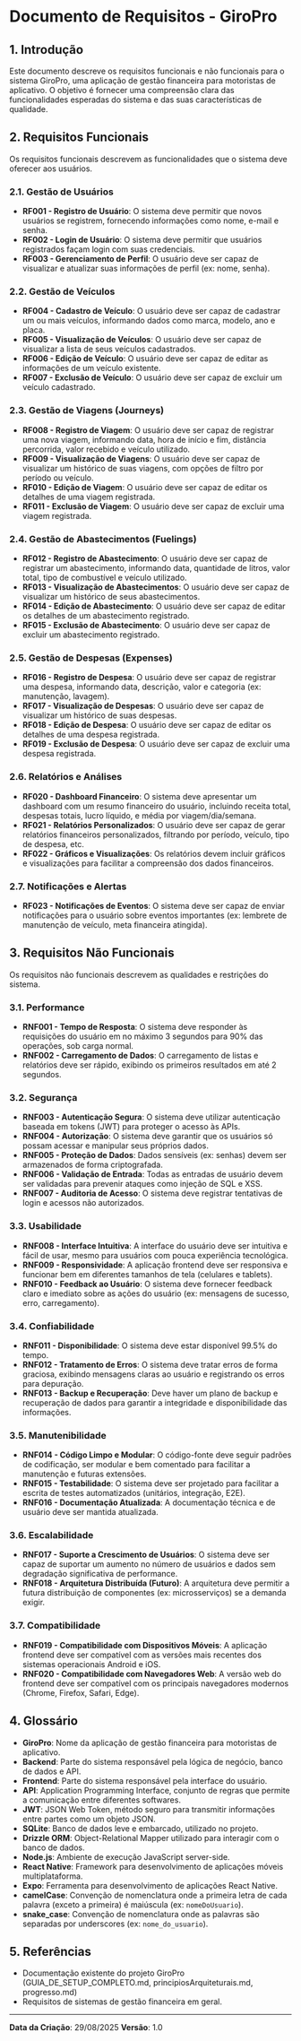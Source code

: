 # Documento de Requisitos - GiroPro

## 1. Introdução

Este documento descreve os requisitos funcionais e não funcionais para o sistema GiroPro, uma aplicação de gestão financeira para motoristas de aplicativo. O objetivo é fornecer uma compreensão clara das funcionalidades esperadas do sistema e das suas características de qualidade.

## 2. Requisitos Funcionais

Os requisitos funcionais descrevem as funcionalidades que o sistema deve oferecer aos usuários.

### 2.1. Gestão de Usuários

*   **RF001 - Registro de Usuário**: O sistema deve permitir que novos usuários se registrem, fornecendo informações como nome, e-mail e senha.
*   **RF002 - Login de Usuário**: O sistema deve permitir que usuários registrados façam login com suas credenciais.
*   **RF003 - Gerenciamento de Perfil**: O usuário deve ser capaz de visualizar e atualizar suas informações de perfil (ex: nome, senha).

### 2.2. Gestão de Veículos

*   **RF004 - Cadastro de Veículo**: O usuário deve ser capaz de cadastrar um ou mais veículos, informando dados como marca, modelo, ano e placa.
*   **RF005 - Visualização de Veículos**: O usuário deve ser capaz de visualizar a lista de seus veículos cadastrados.
*   **RF006 - Edição de Veículo**: O usuário deve ser capaz de editar as informações de um veículo existente.
*   **RF007 - Exclusão de Veículo**: O usuário deve ser capaz de excluir um veículo cadastrado.

### 2.3. Gestão de Viagens (Journeys)

*   **RF008 - Registro de Viagem**: O usuário deve ser capaz de registrar uma nova viagem, informando data, hora de início e fim, distância percorrida, valor recebido e veículo utilizado.
*   **RF009 - Visualização de Viagens**: O usuário deve ser capaz de visualizar um histórico de suas viagens, com opções de filtro por período ou veículo.
*   **RF010 - Edição de Viagem**: O usuário deve ser capaz de editar os detalhes de uma viagem registrada.
*   **RF011 - Exclusão de Viagem**: O usuário deve ser capaz de excluir uma viagem registrada.

### 2.4. Gestão de Abastecimentos (Fuelings)

*   **RF012 - Registro de Abastecimento**: O usuário deve ser capaz de registrar um abastecimento, informando data, quantidade de litros, valor total, tipo de combustível e veículo utilizado.
*   **RF013 - Visualização de Abastecimentos**: O usuário deve ser capaz de visualizar um histórico de seus abastecimentos.
*   **RF014 - Edição de Abastecimento**: O usuário deve ser capaz de editar os detalhes de um abastecimento registrado.
*   **RF015 - Exclusão de Abastecimento**: O usuário deve ser capaz de excluir um abastecimento registrado.

### 2.5. Gestão de Despesas (Expenses)

*   **RF016 - Registro de Despesa**: O usuário deve ser capaz de registrar uma despesa, informando data, descrição, valor e categoria (ex: manutenção, lavagem).
*   **RF017 - Visualização de Despesas**: O usuário deve ser capaz de visualizar um histórico de suas despesas.
*   **RF018 - Edição de Despesa**: O usuário deve ser capaz de editar os detalhes de uma despesa registrada.
*   **RF019 - Exclusão de Despesa**: O usuário deve ser capaz de excluir uma despesa registrada.

### 2.6. Relatórios e Análises

*   **RF020 - Dashboard Financeiro**: O sistema deve apresentar um dashboard com um resumo financeiro do usuário, incluindo receita total, despesas totais, lucro líquido, e média por viagem/dia/semana.
*   **RF021 - Relatórios Personalizados**: O usuário deve ser capaz de gerar relatórios financeiros personalizados, filtrando por período, veículo, tipo de despesa, etc.
*   **RF022 - Gráficos e Visualizações**: Os relatórios devem incluir gráficos e visualizações para facilitar a compreensão dos dados financeiros.

### 2.7. Notificações e Alertas

*   **RF023 - Notificações de Eventos**: O sistema deve ser capaz de enviar notificações para o usuário sobre eventos importantes (ex: lembrete de manutenção de veículo, meta financeira atingida).

## 3. Requisitos Não Funcionais

Os requisitos não funcionais descrevem as qualidades e restrições do sistema.

### 3.1. Performance

*   **RNF001 - Tempo de Resposta**: O sistema deve responder às requisições do usuário em no máximo 3 segundos para 90% das operações, sob carga normal.
*   **RNF002 - Carregamento de Dados**: O carregamento de listas e relatórios deve ser rápido, exibindo os primeiros resultados em até 2 segundos.

### 3.2. Segurança

*   **RNF003 - Autenticação Segura**: O sistema deve utilizar autenticação baseada em tokens (JWT) para proteger o acesso às APIs.
*   **RNF004 - Autorização**: O sistema deve garantir que os usuários só possam acessar e manipular seus próprios dados.
*   **RNF005 - Proteção de Dados**: Dados sensíveis (ex: senhas) devem ser armazenados de forma criptografada.
*   **RNF006 - Validação de Entrada**: Todas as entradas de usuário devem ser validadas para prevenir ataques como injeção de SQL e XSS.
*   **RNF007 - Auditoria de Acesso**: O sistema deve registrar tentativas de login e acessos não autorizados.

### 3.3. Usabilidade

*   **RNF008 - Interface Intuitiva**: A interface do usuário deve ser intuitiva e fácil de usar, mesmo para usuários com pouca experiência tecnológica.
*   **RNF009 - Responsividade**: A aplicação frontend deve ser responsiva e funcionar bem em diferentes tamanhos de tela (celulares e tablets).
*   **RNF010 - Feedback ao Usuário**: O sistema deve fornecer feedback claro e imediato sobre as ações do usuário (ex: mensagens de sucesso, erro, carregamento).

### 3.4. Confiabilidade

*   **RNF011 - Disponibilidade**: O sistema deve estar disponível 99.5% do tempo.
*   **RNF012 - Tratamento de Erros**: O sistema deve tratar erros de forma graciosa, exibindo mensagens claras ao usuário e registrando os erros para depuração.
*   **RNF013 - Backup e Recuperação**: Deve haver um plano de backup e recuperação de dados para garantir a integridade e disponibilidade das informações.

### 3.5. Manutenibilidade

*   **RNF014 - Código Limpo e Modular**: O código-fonte deve seguir padrões de codificação, ser modular e bem comentado para facilitar a manutenção e futuras extensões.
*   **RNF015 - Testabilidade**: O sistema deve ser projetado para facilitar a escrita de testes automatizados (unitários, integração, E2E).
*   **RNF016 - Documentação Atualizada**: A documentação técnica e de usuário deve ser mantida atualizada.

### 3.6. Escalabilidade

*   **RNF017 - Suporte a Crescimento de Usuários**: O sistema deve ser capaz de suportar um aumento no número de usuários e dados sem degradação significativa de performance.
*   **RNF018 - Arquitetura Distribuída (Futuro)**: A arquitetura deve permitir a futura distribuição de componentes (ex: microsserviços) se a demanda exigir.

### 3.7. Compatibilidade

*   **RNF019 - Compatibilidade com Dispositivos Móveis**: A aplicação frontend deve ser compatível com as versões mais recentes dos sistemas operacionais Android e iOS.
*   **RNF020 - Compatibilidade com Navegadores Web**: A versão web do frontend deve ser compatível com os principais navegadores modernos (Chrome, Firefox, Safari, Edge).

## 4. Glossário

*   **GiroPro**: Nome da aplicação de gestão financeira para motoristas de aplicativo.
*   **Backend**: Parte do sistema responsável pela lógica de negócio, banco de dados e API.
*   **Frontend**: Parte do sistema responsável pela interface do usuário.
*   **API**: Application Programming Interface, conjunto de regras que permite a comunicação entre diferentes softwares.
*   **JWT**: JSON Web Token, método seguro para transmitir informações entre partes como um objeto JSON.
*   **SQLite**: Banco de dados leve e embarcado, utilizado no projeto.
*   **Drizzle ORM**: Object-Relational Mapper utilizado para interagir com o banco de dados.
*   **Node.js**: Ambiente de execução JavaScript server-side.
*   **React Native**: Framework para desenvolvimento de aplicações móveis multiplataforma.
*   **Expo**: Ferramenta para desenvolvimento de aplicações React Native.
*   **camelCase**: Convenção de nomenclatura onde a primeira letra de cada palavra (exceto a primeira) é maiúscula (ex: `nomeDoUsuario`).
*   **snake_case**: Convenção de nomenclatura onde as palavras são separadas por underscores (ex: `nome_do_usuario`).

## 5. Referências

*   Documentação existente do projeto GiroPro (GUIA_DE_SETUP_COMPLETO.md, principiosArquiteturais.md, progresso.md)
*   Requisitos de sistemas de gestão financeira em geral.

---

**Data da Criação**: 29/08/2025
**Versão**: 1.0


